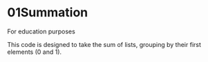 # 01Summation
For education purposes

This code is designed to take the sum of lists, grouping by their first elements (0 and 1).
